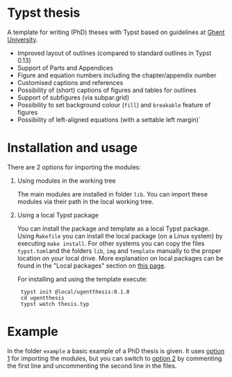 # Typst thesis

A template for writing (PhD) theses with Typst based on guidelines at [Ghent University](https://www.ugent.be/en).

- Improved layout of outlines (compared to standard outlines in Typst 0.13)
- Support of Parts and Appendices
- Figure and equation numbers including the chapter/appendix number
- Customised captions and references
- Possibility of (short) captions of figures and tables for outlines
- Support of subfigures (via subpar.grid)
- Possibility to set background colour (`fill`) and `breakable` feature of figures
- Possibility of left-aligned equations (with a settable left margin)`

# Installation and usage

There are 2 options for importing the modules:

1. <a name="workingtree"></a> Using modules in the working tree 

    The main modules are installed in folder `lib`. You can import these modules via their path in the local working tree.

2. <a name="localpackage"></a> Using a local Typst package 

    You can install the package and template as a local Typst package. Using  `M̀akefile` you can install the local package (on a Linux system) by executing `make install`. For other systems you can copy the files `typst.toml`and the folders `lib`, `ìmg` and `template` manually to the proper location on your local drive. More explanation on local packages can be found in the "Local packages" section on [this page](https://github.com/typst/packages/#).

    For installing and using the template execute:
    
        typst init @local/ugentthesis:0.1.0  
        cd ugentthesis
        typst watch thesis.typ
 
 
# Example

In the folder `example` a basic example of a PhD thesis is given. It uses [option 1](#workingtree) for importing the modules, but you can switch to [option 2](#localpackage) by commenting the first line and uncommenting the second line in the files.
